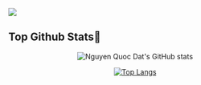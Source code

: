 
![](https://komarev.com/ghpvc/?username=nqdat2002&color=blue)

## Top Github Stats🌟


<div align="center">

![Nguyen Quoc Dat's GitHub stats](https://github-readme-stats.vercel.app/api?username=nqdat2002&show_icons=true&theme=transparent)

</div>
<div align="center">
  
[![Top Langs](https://github-readme-stats.vercel.app/api/top-langs/?username=nqdat2002&layout=compact&langs_count=15&theme=transparent)](https://github.com/nqdat2002/github-readme-stats)

</div>


